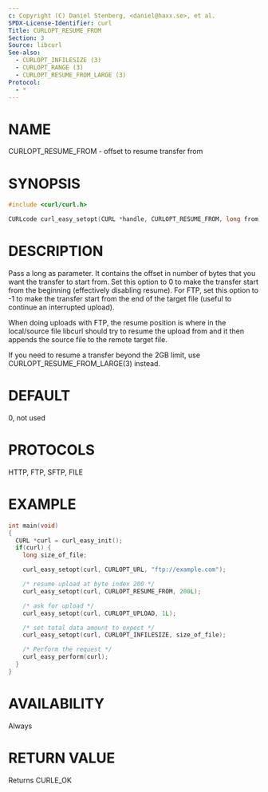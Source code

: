 ```yaml
---
c: Copyright (C) Daniel Stenberg, <daniel@haxx.se>, et al.
SPDX-License-Identifier: curl
Title: CURLOPT_RESUME_FROM
Section: 3
Source: libcurl
See-also:
  - CURLOPT_INFILESIZE (3)
  - CURLOPT_RANGE (3)
  - CURLOPT_RESUME_FROM_LARGE (3)
Protocol:
  - *
---
```


# NAME

CURLOPT_RESUME_FROM - offset to resume transfer from

# SYNOPSIS

~~~c
#include <curl/curl.h>

CURLcode curl_easy_setopt(CURL *handle, CURLOPT_RESUME_FROM, long from);
~~~

# DESCRIPTION

Pass a long as parameter. It contains the offset in number of bytes that you
want the transfer to start from. Set this option to 0 to make the transfer
start from the beginning (effectively disabling resume). For FTP, set this
option to -1 to make the transfer start from the end of the target file
(useful to continue an interrupted upload).

When doing uploads with FTP, the resume position is where in the local/source
file libcurl should try to resume the upload from and it then appends the
source file to the remote target file.

If you need to resume a transfer beyond the 2GB limit, use
CURLOPT_RESUME_FROM_LARGE(3) instead.

# DEFAULT

0, not used

# PROTOCOLS

HTTP, FTP, SFTP, FILE

# EXAMPLE

~~~c
int main(void)
{
  CURL *curl = curl_easy_init();
  if(curl) {
    long size_of_file;

    curl_easy_setopt(curl, CURLOPT_URL, "ftp://example.com");

    /* resume upload at byte index 200 */
    curl_easy_setopt(curl, CURLOPT_RESUME_FROM, 200L);

    /* ask for upload */
    curl_easy_setopt(curl, CURLOPT_UPLOAD, 1L);

    /* set total data amount to expect */
    curl_easy_setopt(curl, CURLOPT_INFILESIZE, size_of_file);

    /* Perform the request */
    curl_easy_perform(curl);
  }
}
~~~

# AVAILABILITY

Always

# RETURN VALUE

Returns CURLE_OK
